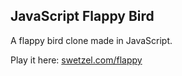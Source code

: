 ## JavaScript Flappy Bird
A flappy bird clone made in JavaScript. 

Play it here: [swetzel.com/flappy](https://swetzel.com/flappy/)
